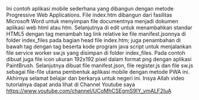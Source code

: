 Ini contoh aplikasi mobile sederhana yang dibangun dengan metode Progressive Web Applications.  File index.htm dibangun dari fasilitas Microsoft Word untuk menyimpan file documentnya menjadi dokumen aplikasi web html atau htm.  Selanjutnya di edit untuk menambahkan standar HTML5 dengan tag <!DOCTYPE html> menambah tag link relative ke file manifest.jsonnya di folder index_files pada bagian head file index.htm; juga penambahan di bawah tag <body> dengan tag <script> dan </script> beserta kode program java script untuk menjalankan file service worker sw.js yang disimpan di folder index_files.
Pada contoh dibuat juga file icon ukuran 192x192 pixel dalam format png dengan aplikasi PaintBrush.
Selanjutnya dibuat file manifest.json, file register.js dan file sw.js sebagai file-file utama pembentuk aplikasi mobile dengan metode PWA ini.  
Akhirnya selamat belajar dan berkarya untuk negeri ini.  Insya Allah video tutorialnya dapat anda lihat di Channel Youtube saya https://www.youtube.com/channel/UCoMhCSEgmS9IY_vmALF2IuA
